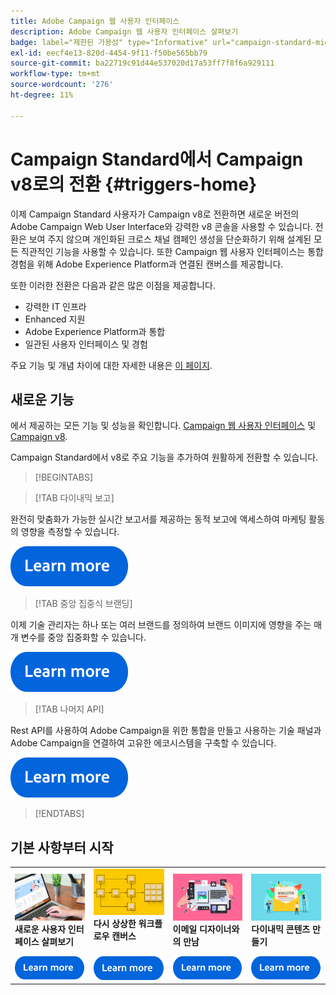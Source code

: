 ```yaml
---
title: Adobe Campaign 웹 사용자 인터페이스
description: Adobe Campaign 웹 사용자 인터페이스 살펴보기
badge: label="제한된 가용성" type="Informative" url="campaign-standard-migration-home.md" tooltip="마이그레이션된 사용자 Campaign Standard으로 제한됨"
exl-id: eecf4e13-820d-4454-9f11-f50be565bb79
source-git-commit: ba22719c91d44e537020d17a53ff7f8f6a929111
workflow-type: tm+mt
source-wordcount: '276'
ht-degree: 11%

---
```


# Campaign Standard에서 Campaign v8로의 전환 {#triggers-home}

이제 Campaign Standard 사용자가 Campaign v8로 전환하면 새로운 버전의 Adobe Campaign Web User Interface와 강력한 v8 콘솔을 사용할 수 있습니다. 전환은 보여 주지 않으며 개인화된 크로스 채널 캠페인 생성을 단순화하기 위해 설계된 모든 직관적인 기능을 사용할 수 있습니다. 또한 Campaign 웹 사용자 인터페이스는 통합 경험을 위해 Adobe Experience Platform과 연결된 캔버스를 제공합니다.

또한 이러한 전환은 다음과 같은 많은 이점을 제공합니다.

* 강력한 IT 인프라
* Enhanced 지원
* Adobe Experience Platform과 통합
* 일관된 사용자 인터페이스 및 경험

주요 기능 및 개념 차이에 대한 자세한 내용은 [이 페이지](https://experienceleague.adobe.com/ko/docs/campaign-web/v8/release-notes/acs-migration).

## 새로운 기능

에서 제공하는 모든 기능 및 성능을 확인합니다. [Campaign 웹 사용자 인터페이스](https://experienceleague.adobe.com/ko/docs/campaign-web/v8/campaign-web-home) 및 [Campaign v8](https://experienceleague.adobe.com/en/docs/campaign/campaign-v8/campaign-home).

Campaign Standard에서 v8로 주요 기능을 추가하여 원활하게 전환할 수 있습니다.

>[!BEGINTABS]

>[!TAB 다이내믹 보고]

완전히 맞춤화가 가능한 실시간 보고서를 제공하는 동적 보고에 액세스하여 마케팅 활동의 영향을 측정할 수 있습니다.

[![이미지](assets/do-not-localize/learn-more-button.svg)](reporting/get-started-reporting.md)

>[!TAB 중앙 집중식 브랜딩]

이제 기술 관리자는 하나 또는 여러 브랜드를 정의하여 브랜드 이미지에 영향을 주는 매개 변수를 중앙 집중화할 수 있습니다.

[![이미지](assets/do-not-localize/learn-more-button.svg)](branding/branding-gs.md)

>[!TAB 나머지 API]

Rest API를 사용하여 Adobe Campaign을 위한 통합을 만들고 사용하는 기술 패널과 Adobe Campaign을 연결하여 고유한 에코시스템을 구축할 수 있습니다.

[![이미지](assets/do-not-localize/learn-more-button.svg)](api/get-started-apis.md)

>[!ENDTABS]

## 기본 사항부터 시작

<table style="table-layout:fixed">
  <tr style="border: 0;">
    <td>
    <a href="https://experienceleague.adobe.com/en/docs/campaign-web/v8/start/user-interface"><img src="assets/do-not-localize/menu-ui.jpeg"></a>
    <div><strong>새로운 사용자 인터페이스 살펴보기</strong><br/></div>
    </td>
    <td>
    <a href="https://experienceleague.adobe.com/en/docs/campaign-web/v8/wf/gs-workflows"><img src="assets/do-not-localize/menu-workflows.jpeg"></a>
    <div><strong>다시 상상한 워크플로우 캔버스</strong><br/></div><br/>
    </td>
    <td>
    <a href="https://experienceleague.adobe.com/en/docs/campaign-web/v8/msg/email/content/start-design/get-started-email-designer"><img src="assets/do-not-localize/menu-email.png"></a>
    <div><strong>이메일 디자이너와의 만남</strong><br/>
    </div></td>
    <td>
    <a href="https://experienceleague.adobe.com/en/docs/campaign-web/v8/msg/dynamic-content/gs-personalization"><img src="assets/do-not-localize/menu-dynamic.png"></a>
    <div><strong>다이내믹 콘텐츠 만들기</strong><br/></div>
    </td>
  </tr>
  <tr style="border: 0;">
    <td align="center"><a href="https://experienceleague.adobe.com/en/docs/campaign-web/v8/start/user-interface"><img src="assets/do-not-localize/learn-more-button.svg"></a></td>
    <td align="center"><a href="https://experienceleague.adobe.com/en/docs/campaign-web/v8/wf/gs-workflows"><img src="assets/do-not-localize/learn-more-button.svg"></a></td>
    <td align="center"><a href="https://experienceleague.adobe.com/en/docs/campaign-web/v8/msg/email/content/start-design/get-started-email-designer"><img src="assets/do-not-localize/learn-more-button.svg"></a></td>
    <td align="center"><a href="https://experienceleague.adobe.com/en/docs/campaign-web/v8/msg/dynamic-content/gs-personalization"><img src="assets/do-not-localize/learn-more-button.svg"></a></td>
    </tr>
</table>
